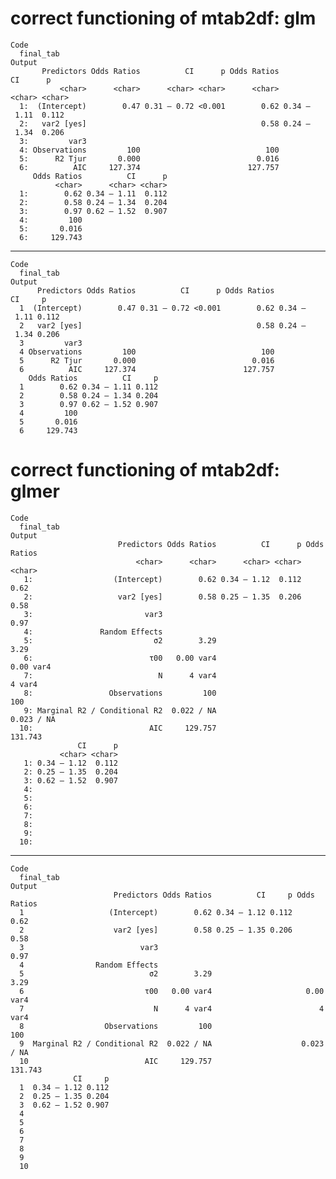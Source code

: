 # correct functioning of mtab2df: glm

    Code
      final_tab
    Output
           Predictors Odds Ratios          CI      p Odds Ratios          CI      p
               <char>      <char>      <char> <char>      <char>      <char> <char>
      1:  (Intercept)        0.47 0.31 – 0.72 <0.001        0.62 0.34 – 1.11  0.112
      2:   var2 [yes]                                       0.58 0.24 – 1.34  0.206
      3:         var3                                                              
      4: Observations         100                            100                   
      5:      R2 Tjur       0.000                          0.016                   
      6:          AIC     127.374                        127.757                   
         Odds Ratios          CI      p
              <char>      <char> <char>
      1:        0.62 0.34 – 1.11  0.112
      2:        0.58 0.24 – 1.34  0.204
      3:        0.97 0.62 – 1.52  0.907
      4:         100                   
      5:       0.016                   
      6:     129.743                   

---

    Code
      final_tab
    Output
          Predictors Odds Ratios          CI      p Odds Ratios          CI     p
      1  (Intercept)        0.47 0.31 – 0.72 <0.001        0.62 0.34 – 1.11 0.112
      2   var2 [yes]                                       0.58 0.24 – 1.34 0.206
      3         var3                                                             
      4 Observations         100                            100                  
      5      R2 Tjur       0.000                          0.016                  
      6          AIC     127.374                        127.757                  
        Odds Ratios          CI     p
      1        0.62 0.34 – 1.11 0.112
      2        0.58 0.24 – 1.34 0.204
      3        0.97 0.62 – 1.52 0.907
      4         100                  
      5       0.016                  
      6     129.743                  

# correct functioning of mtab2df: glmer

    Code
      final_tab
    Output
                            Predictors Odds Ratios          CI      p Odds Ratios
                                <char>      <char>      <char> <char>      <char>
       1:                  (Intercept)        0.62 0.34 – 1.12  0.112        0.62
       2:                   var2 [yes]        0.58 0.25 – 1.35  0.206        0.58
       3:                         var3                                       0.97
       4:               Random Effects                                           
       5:                           σ2        3.29                           3.29
       6:                          τ00   0.00 var4                      0.00 var4
       7:                            N      4 var4                         4 var4
       8:                 Observations         100                            100
       9: Marginal R2 / Conditional R2  0.022 / NA                     0.023 / NA
      10:                          AIC     129.757                        131.743
                   CI      p
               <char> <char>
       1: 0.34 – 1.12  0.112
       2: 0.25 – 1.35  0.204
       3: 0.62 – 1.52  0.907
       4:                   
       5:                   
       6:                   
       7:                   
       8:                   
       9:                   
      10:                   

---

    Code
      final_tab
    Output
                           Predictors Odds Ratios          CI     p Odds Ratios
      1                   (Intercept)        0.62 0.34 – 1.12 0.112        0.62
      2                    var2 [yes]        0.58 0.25 – 1.35 0.206        0.58
      3                          var3                                      0.97
      4                Random Effects                                          
      5                            σ2        3.29                          3.29
      6                           τ00   0.00 var4                     0.00 var4
      7                             N      4 var4                        4 var4
      8                  Observations         100                           100
      9  Marginal R2 / Conditional R2  0.022 / NA                    0.023 / NA
      10                          AIC     129.757                       131.743
                  CI     p
      1  0.34 – 1.12 0.112
      2  0.25 – 1.35 0.204
      3  0.62 – 1.52 0.907
      4                   
      5                   
      6                   
      7                   
      8                   
      9                   
      10                  

